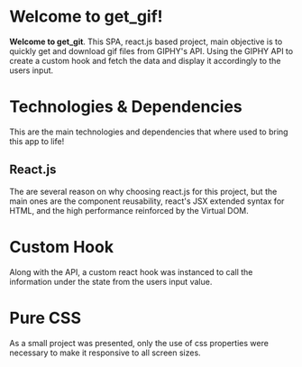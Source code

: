 # Welcome to get_gif!

**Welcome to get_git**. This SPA, react.js based project, main objective is to quickly get and download gif files from GIPHY's API. Using the GIPHY API to create a custom hook and fetch the data and display it accordingly to the users input.

# Technologies & Dependencies

This are the main technologies and dependencies that where used to bring this app to life!

## React.js

The are several reason on why choosing react.js for this project, but the main ones are the component reusability, react's JSX extended syntax for HTML, and the high performance reinforced by the Virtual DOM.

# Custom Hook

Along with the API, a custom react hook was instanced to call the information under the state from the users input value.

# Pure CSS

As a small project was presented, only the use of css properties were necessary to make it responsive to all screen sizes.
